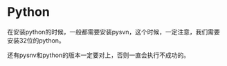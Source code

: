 

# Python

在安装python的时候，一般都需要安装pysvn，这个时候，一定注意，我们需要安装32位的python。

还有pysnv和python的版本一定要对上，否则一直会执行不成功的。